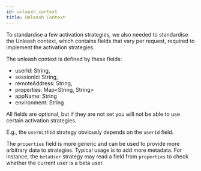 ```yaml
---
id: unleash_context
title: Unleash Context
---
```


To standardise a few activation strategies, we also needed to standardise the Unleash context, which contains fields that vary per request, required to implement the activation strategies.

The unleash context is defined by these fields:

- userId: String,
- sessionId: String,
- remoteAddress: String,
- properties: Map<String, String>
- appName: String
- environment: String

All fields are optional, but if they are not set you will not be able to use certain activation strategies.

E.g., the `userWithId` strategy obviously depends on the `userId` field.

The `properties` field is more generic and can be used to provide more arbitrary data to strategies. Typical usage is to add more metadata. For instance, the `betaUser` strategy may read a field from `properties` to check whether the current user is a beta user.
